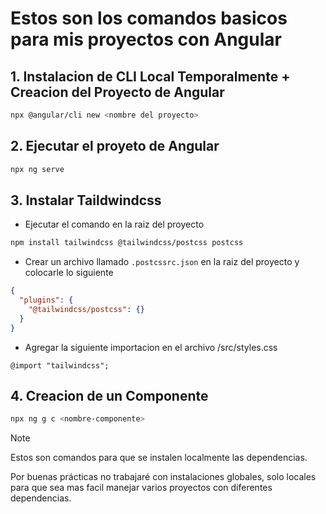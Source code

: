 # Estos son los comandos basicos para mis proyectos con Angular

## 1. Instalacion de CLI Local Temporalmente + Creacion del Proyecto de Angular
``` Bash
npx @angular/cli new <nombre del proyecto>
```
## 2. Ejecutar el proyeto de Angular
``` Bash
npx ng serve
```

## 3. Instalar Taildwindcss
* Ejecutar el comando en la raiz del proyecto
``` bash
npm install tailwindcss @tailwindcss/postcss postcss
```
* Crear un archivo llamado `.postcssrc.json` en la raiz del proyecto y colocarle lo siguiente
``` json
{
  "plugins": {
    "@tailwindcss/postcss": {}
  }
}
```

* Agregar la siguiente importacion en el archivo /src/styles.css
```
@import "tailwindcss";
```

## 4. Creacion de un Componente
``` bash
npx ng g c <nombre-componente>
```

> [!NOTE]
> Estos son comandos para que se instalen localmente las dependencias.
>
> Por buenas prácticas no trabajaré con instalaciones globales, solo locales para que sea mas facil manejar varios proyectos con diferentes dependencias.